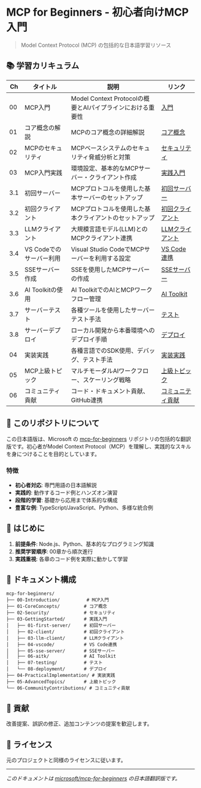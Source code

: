 # MCP for Beginners - 初心者向けMCP入門

> Model Context Protocol (MCP) の包括的な日本語学習リソース

## 📚 学習カリキュラム

| Ch | タイトル | 説明 | リンク |
|---|---|---|---|
| 00 | MCP入門 | Model Context Protocolの概要とAIパイプラインにおける重要性 | [入門](./00-Introduction/README.md) |
| 01 | コア概念の解説 | MCPのコア概念の詳細解説 | [コア概念](./01-CoreConcepts/README.md) |
| 02 | MCPのセキュリティ | MCPベースシステムのセキュリティ脅威分析と対策 | [セキュリティ](./02-Security/README.md) |
| 03 | MCP入門実践 | 環境設定、基本的なMCPサーバー・クライアント作成 | [実践入門](./03-GettingStarted/README.md) |
| 3.1 | 初回サーバー | MCPプロトコルを使用した基本サーバーのセットアップ | [初回サーバー](./03-GettingStarted/01-first-server/README.md) |
| 3.2 | 初回クライアント | MCPプロトコルを使用した基本クライアントのセットアップ | [初回クライアント](./03-GettingStarted/02-client/README.md) |
| 3.3 | LLMクライアント | 大規模言語モデル(LLM)とのMCPクライアント連携 | [LLMクライアント](./03-GettingStarted/03-llm-client/README.md) |
| 3.4 | VS Codeでのサーバー利用 | Visual Studio CodeでMCPサーバーを利用する設定 | [VS Code連携](./03-GettingStarted/04-vscode/README.md) |
| 3.5 | SSEサーバー作成 | SSEを使用したMCPサーバーの作成 | [SSEサーバー](./03-GettingStarted/05-sse-server/README.md) |
| 3.6 | AI Toolkitの使用 | AI ToolkitでのAIとMCPワークフロー管理 | [AI Toolkit](./03-GettingStarted/06-aitk/README.md) |
| 3.7 | サーバーテスト | 各種ツールを使用したサーバーテスト手法 | [テスト](./03-GettingStarted/07-testing/README.md) |
| 3.8 | サーバーデプロイ | ローカル開発から本番環境へのデプロイ手順 | [デプロイ](./03-GettingStarted/08-deployment/README.md) |
| 04 | 実装実践 | 各種言語でのSDK使用、デバッグ、テスト手法 | [実装実践](./04-PracticalImplementation/README.md) |
| 05 | MCP上級トピック | マルチモーダルAIワークフロー、スケーリング戦略 | [上級トピック](./05-AdvancedTopics/README.md) |
| 06 | コミュニティ貢献 | コード・ドキュメント貢献、GitHub連携 | [コミュニティ貢献](./06-CommunityContributions/README.md) |

## 🎯 このリポジトリについて

この日本語版は、Microsoft の [mcp-for-beginners](https://github.com/microsoft/mcp-for-beginners) リポジトリの包括的な翻訳版です。初心者がModel Context Protocol（MCP）を理解し、実践的なスキルを身につけることを目的としています。

### 特徴

- **初心者対応**: 専門用語の日本語解説
- **実践的**: 動作するコード例とハンズオン演習
- **段階的学習**: 基礎から応用まで体系的な構成
- **豊富な例**: TypeScript/JavaScript、Python、多様な統合例

## 🚀 はじめに

1. **前提条件**: Node.js、Python、基本的なプログラミング知識
2. **推奨学習順序**: 00章から順次進行
3. **実践重視**: 各章のコード例を実際に動かして学習

## 📖 ドキュメント構成

```
mcp-for-beginners/
├── 00-Introduction/          # MCP入門
├── 01-CoreConcepts/         # コア概念
├── 02-Security/             # セキュリティ
├── 03-GettingStarted/       # 実践入門
│   ├── 01-first-server/     # 初回サーバー
│   ├── 02-client/           # 初回クライアント
│   ├── 03-llm-client/       # LLMクライアント
│   ├── 04-vscode/           # VS Code連携
│   ├── 05-sse-server/       # SSEサーバー
│   ├── 06-aitk/             # AI Toolkit
│   ├── 07-testing/          # テスト
│   └── 08-deployment/       # デプロイ
├── 04-PracticalImplementation/ # 実装実践
├── 05-AdvancedTopics/       # 上級トピック
└── 06-CommunityContributions/ # コミュニティ貢献
```

## 🤝 貢献

改善提案、誤訳の修正、追加コンテンツの提案を歓迎します。

## 📄 ライセンス

元のプロジェクトと同様のライセンスに従います。

---

*このドキュメントは [microsoft/mcp-for-beginners](https://github.com/microsoft/mcp-for-beginners) の日本語翻訳版です。*